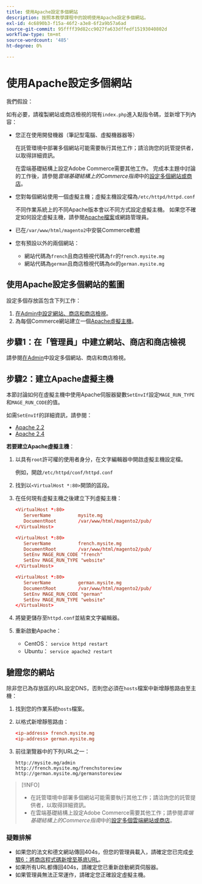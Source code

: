 ```yaml
---
title: 使用Apache設定多個網站
description: 按照本教學課程中的說明使用Apache設定多個網站。
exl-id: 4c6890b3-f15a-46f2-a3e8-6f2a9b57a6ad
source-git-commit: 95ffff39d82cc9027fa633dffedf15193040802d
workflow-type: tm+mt
source-wordcount: '485'
ht-degree: 0%

---
```


# 使用Apache設定多個網站

我們假設：

如有必要，請複製網站或商店檢視的現有`index.php`進入點指令碼，並新增下列內容：

- 您正在使用開發機器（筆記型電腦、虛擬機器器等）

  在託管環境中部署多個網站可能需要執行其他工作；請洽詢您的託管提供者，以取得詳細資訊。

  在雲端基礎結構上設定Adobe Commerce需要其他工作。 完成本主題中討論的工作後，請參閱&#x200B;_雲端基礎結構上的Commerce指南_&#x200B;中的[設定多個網站或商店](https://experienceleague.adobe.com/docs/commerce-cloud-service/user-guide/configure-store/multiple-sites.html?lang=zh-Hant)。

- 您對每個網站使用一個虛擬主機；虛擬主機設定檔為`/etc/httpd/httpd.conf`

  不同作業系統上的不同Apache版本會以不同方式設定虛擬主機。 如果您不確定如何設定虛擬主機，請參閱[Apache檔案](https://httpd.apache.org/docs/2.4/vhosts)或網路管理員。

- 已在`/var/www/html/magento2`中安裝Commerce軟體
- 您有預設以外的兩個網站：

   - 網站代碼為`french`且商店檢視代碼為`fr`的`french.mysite.mg`
   - 網站代碼為`german`且商店檢視代碼為`de`的`german.mysite.mg`

## 使用Apache設定多個網站的藍圖

設定多個存放區包含下列工作：

1. [在Admin中設定網站、商店和商店檢視](ms-admin.md)。
1. 為每個Commerce網站建立一個[Apache虛擬主機](#step-2-create-apache-virtual-hosts)。

## 步驟1：在「管理員」中建立網站、商店和商店檢視

請參閱[在Admin](ms-admin.md)中設定多個網站、商店和商店檢視。

## 步驟2：建立Apache虛擬主機

本節討論如何在虛擬主機中使用Apache伺服器變數`SetEnvIf`設定`MAGE_RUN_TYPE`和`MAGE_RUN_CODE`的值。

如需`SetEnvIf`的詳細資訊，請參閱：

- [Apache 2.2](https://httpd.apache.org/docs/2.2/mod/mod_setenvif.html)
- [Apache 2.4](https://httpd.apache.org/docs/2.4/mod/mod_setenvif.html)

**若要建立Apache虛擬主機**：

1. 以具有`root`許可權的使用者身分，在文字編輯器中開啟虛擬主機設定檔。

   例如，開啟`/etc/httpd/conf/httpd.conf`

1. 找到以`<VirtualHost *:80>`開頭的區段。
1. 在任何現有虛擬主機之後建立下列虛擬主機：

   ```conf
   <VirtualHost *:80>
      ServerName          mysite.mg
      DocumentRoot        /var/www/html/magento2/pub/
   </VirtualHost>
   
   <VirtualHost *:80>
      ServerName          french.mysite.mg
      DocumentRoot        /var/www/html/magento2/pub/
      SetEnv MAGE_RUN_CODE "french"
      SetEnv MAGE_RUN_TYPE "website"
   </VirtualHost>
   
   <VirtualHost *:80>
      ServerName          german.mysite.mg
      DocumentRoot        /var/www/html/magento2/pub/
      SetEnv MAGE_RUN_CODE "german"
      SetEnv MAGE_RUN_TYPE "website"
   </VirtualHost>
   ```

1. 將變更儲存至`httpd.conf`並結束文字編輯器。
1. 重新啟動Apache：

   - CentOS： `service httpd restart`
   - Ubuntu： `service apache2 restart`

## 驗證您的網站

除非您已為存放區的URL設定DNS，否則您必須在`hosts`檔案中新增靜態路由至主機：

1. 找到您的作業系統`hosts`檔案。
1. 以格式新增靜態路由：

   ```conf
   <ip-address> french.mysite.mg
   <ip-address> german.mysite.mg
   ```

1. 前往瀏覽器中的下列URL之一：

   ```http
   http://mysite.mg/admin
   http://french.mysite.mg/frenchstoreview
   http://german.mysite.mg/germanstoreview
   ```

>[!INFO]
>
>- 在託管環境中部署多個網站可能需要執行其他工作；請洽詢您的託管提供者，以取得詳細資訊。
>- 在雲端基礎結構上設定Adobe Commerce需要其他工作；請參閱&#x200B;_雲端基礎結構上的Commerce指南_&#x200B;中的[設定多個雲端網站或商店](https://experienceleague.adobe.com/docs/commerce-cloud-service/user-guide/configure-store/multiple-sites.html?lang=zh-Hant)。

### 疑難排解

- 如果您的法文和德文網站傳回404s，但您的管理員載入，請確定您已完成[步驟6：將商店程式碼新增至基底URL](ms-admin.md#step-6-add-the-store-code-to-the-base-url)。
- 如果所有URL都傳回404s，請確定您已重新啟動網頁伺服器。
- 如果管理員無法正常運作，請確定您正確設定虛擬主機。
